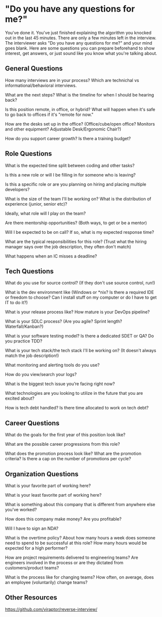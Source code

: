# "Do you have any questions for me?"

You've done it. You've just finished explaining the algorithm you knocked out in the last 45 minutes. There are only a few minutes left in the interview. The interviewer asks "Do you have any questions for me?" and your mind goes blank. Here are some questions you can prepare beforehand to show interest, get answers, or just sound like you know what you're talking about.


## General Questions
How many interviews are in your process? Which are technichal vs informational/behavioral interviews.

What are the next steps? What is the timeline for when I should be hearing back?

Is this position remote, in office, or hybrid? What will happen when it's safe to go back to offices if it's "remote for now."

How are the desks set up in the office? (Office/cube/open office? Monitors and other equipment? Adjustable Desk/Ergonomic Chair?)

How do you support career growth? Is there a training budget?


## Role Questions
What is the expected time split between coding and other tasks?

Is this a new role or will I be filling in for someone who is leaving?

Is this a specific role or are you planning on hiring and placing multiple developers?

What is the size of the team I'll be working on? What is the distribution of experience (junior, senior etc)?

Ideally, what role will I play on the team?

Are there mentorship opportunities? (Both ways, to get or be a mentor)

Will I be expected to be on call? If so, what is my expected response time?

What are the typical responsibilities for this role? (Trust what the hiring manager says over the job description, they often don't match)

What happens when an IC misses a deadline?


## Tech Questions
What do you use for source control? (If they don't use source control, run!)

What is the dev environment like (Windows or \*nix? Is there a required IDE or freedom to choose? Can I install stuff on my computer or do I have to get IT to do it?)

What is your release process like? How mature is your DevOps pipeline?

What is your SDLC process? (Are you agile? Sprint length? Waterfall/Kanban?)

What is your software testing model? Is there a dedicated SDET or QA? Do you practice TDD?

What is your tech stack/the tech stack I'll be working on? (It doesn't always match the job description!)

What monitoring and alerting tools do you use?

How do you view/search your logs?

What is the biggest tech issue you’re facing right now?

What technologies are you looking to utilize in the future that you are excited about?

How is tech debt handled? Is there time allocated to work on tech debt?


## Career Questions

What do the goals for the first year of this position look like?

What are the possible career progressions from this role? 

What does the promotion process look like? What are the promotion criteria? Is there a cap on the number of promotions per cycle?


## Organization Questions
What is your favorite part of working here? 

What is your least favorite part of working here? 

What is something about this company that is different from anywhere else you've worked?

How does this company make money? Are you profitable?

Will I have to sign an NDA?

What is the overtime policy? About how many hours a week does someone need to spend to be successful at this role? How many hours would be expected for a high performer?

How are project requirements delivered to engineering teams? Are engineers involved in the process or are they dictated from customers/product teams?

What is the process like for changing teams? How often, on average, does an employee (voluntarily) change teams?

## Other Resources

https://github.com/viraptor/reverse-interview/
